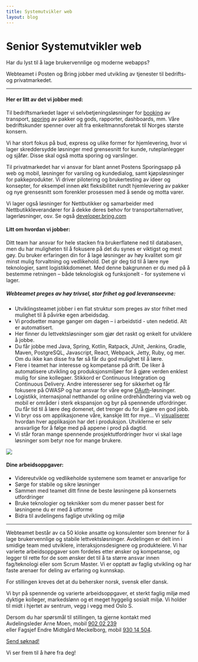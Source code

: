 ```yaml
---
title: Systemutvikler web
layout: blog
---
```


# Senior Systemutvikler web

Har du lyst til å lage brukervennlige og moderne webapps?

Webteamet i Posten og Bring jobber med utvikling av tjenester til bedrifts- og privatmarkedet.

---

#### Her er litt av det vi jobber med:

Til bedriftsmarkedet lager vi selvbetjeningsløsninger for [booking](https://www.bring.no/booking/products?session=new) av transport, [sporing](http://sporing.bring.no/index.html) av pakker og gods, rapporter, dashboards, mm. Våre bedriftskunder spenner over alt fra enkeltmannsforetak til Norges største konsern.

Vi har stort fokus på bud, express og ulike former for hjemlevering, hvor vi lager skreddersydde løsninger med grensesnitt for kunde, ruteplanlegger og sjåfør. Disse skal også motta sporing og varslinger.

Til privatmarkedet har vi ansvar for blant annet Postens Sporingsapp på web og mobil, løsninger for varsling og kundedialog, samt kjøpsløsninger for pakkeprodukter. Vi driver pilotering og brukertesting av ideer og konsepter, for eksempel innen økt fleksibilitet rundt hjemlevering av pakker og nye grensesnitt som forenkler prosessen med å sende og motta varer.

Vi lager også løsninger for Nettbutikker og samarbeider med Nettbutikkleverandører for å dekke deres behov for transportalternativer, lagerløsninger, osv. Se også [developer.bring.com](https://developer.bring.com)

#### Litt om hvordan vi jobber:

Ditt team har ansvar for hele stacken fra brukerflatene ned til databasen, men du har muligheten til å fokusere på det du synes er viktigst og mest gøy. Du bruker erfaringen din for å lage løsninger av høy kvalitet som gir minst mulig forvaltning og vedlikehold. Det gir deg tid til å lære nye teknologier, samt logistikkdomenet. Med denne bakgrunnen er du med på å bestemme retningen – både teknologisk og funksjonelt - for systemene vi lager.

##### Webteamet preges av høy trivsel, stor frihet og god leveranseevne:

- Utviklingsteamet jobber i en flat struktur som preges av stor frihet med mulighet til å påvirke egen arbeidsdag.
- Vi prodsetter mange ganger om dagen – i arbeidstid - uten nedetid. Alt er automatisert.
- Her finner du lettvektsløsninger som gjør det raskt og enkelt for utviklere å jobbe.
- Du får jobbe med Java, Spring, Kotlin, Ratpack, JUnit, Jenkins, Gradle, Maven, PostgreSQL, Javascript, React, Webpack, Jetty, Ruby, og mer. Om du ikke kan disse fra før så får du god mulighet til å lære.
- Flere i teamet har interesse og kompetanse på drift. De liker å automatisere utvikling og produksjonsmiljøer for å gjøre verden enklest mulig for sine kollegaer. Stikkord er Continuous Integration og Continuous Delivery. Andre interesserer seg for sikkerhet og får fokusere på OWASP og har ansvar for våre egne [OAuth](https://id.bring.com)-løsninger.
- Logistikk, internasjonal netthandel og online ordrehåndtering via web og mobil er områder i sterk ekspansjon og byr på spennende utfordringer. Du får tid til å lære deg domenet, det trenger du for å gjøre en god jobb.
- Vi bryr oss om applikasjonene våre, kanskje litt for mye… Vi [visualiserer](https://developer.bring.com/blog/metrics-at-mybring/) hvordan hver applikasjon har det i produksjon. Utviklerne er selv ansvarlige for å følge med på appene i prod på dagtid.
- Vi står foran mange spennende prosjektutfordringer hvor vi skal lage løsninger som betyr noe for mange brukere.

<img src="{{ site.baseurl }}/img/many_graphs.png" />

#### Dine arbeidsoppgaver:

- Videreutvikle og vedlikeholde systemene som teamet er ansvarlige for
- Sørge for stabile og sikre løsninger
- Sammen med teamet ditt finne de beste løsningene på konsernets utfordringer
- Bruke teknologier og teknikker som du mener passer best for løsningene du er med å utforme
- Bidra til avdelingens faglige utvikling og miljø

---

Webteamet består av ca 50 kloke ansatte og konsulenter som brenner for å lage brukervennlige og stabile lettvektsløsninger. Avdelingen er delt inn i smidige team med utviklere, interaksjonsdesignere og produkteiere. Vi har varierte arbeidsoppgaver som fordeles etter ønsker og kompetanse, og legger til rette for de som ønsker det til å ta større ansvar innen fag/teknologi eller som Scrum Master. Vi er opptatt av faglig utvikling og har faste arenaer for deling av erfaring og kunnskap.

For stillingen kreves det at du behersker norsk, svensk eller dansk.

Vi byr på spennende og varierte arbeidsoppgaver, et sterkt faglig miljø med dyktige kolleger, markedslønn og et meget hyggelig sosialt miljø. Vi holder til midt i hjertet av sentrum, vegg i vegg med Oslo S.

Dersom du har spørsmål til stillingen, ta gjerne kontakt med  
Avdelingsleder Arne Moen, mobil [902&nbsp;02&nbsp;239](tel:90202239)  
eller Fagsjef Endre Midtgård Meckelborg, mobil [930&nbsp;14&nbsp;504](tel:93014504).

[Send søknad!](mailto:arne.moen@bring.com?cc=endre.midtgard.meckelborg@bring.com)

Vi ser frem til å høre fra deg!
